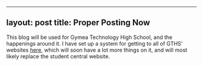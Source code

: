
---
layout: post
title: Proper Posting Now
---

This blog will be used for Gymea Technology High School, and the happenings around it. I have set up a system for getting to all of GTHS' websites [here](http://willyb321.github.io/gths_redirect), which will soon have a lot more things on it, and will most likely replace the student central website.
